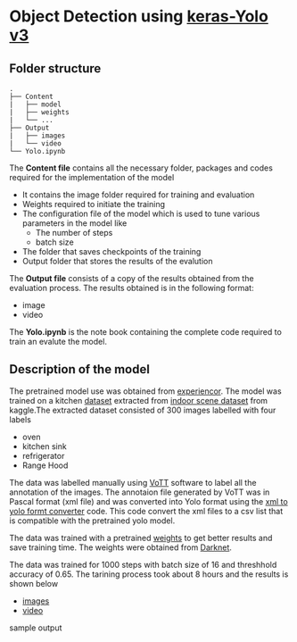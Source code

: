 # Object Detection using [keras-Yolo v3](https://github.com/experiencor/keras-yolo3)

## Folder structure
```
.
├── Content
|   ├── model
|   ├── weights
|   └── ...
├── Output
|   ├── images
|   └── video
└── Yolo.ipynb

```

The **Content file** contains all the necessary folder, packages and codes required for the implementation of the model
- It contains the image folder required for training and evaluation 
- Weights required to initiate the training 
- The configuration file of the model which is used to tune various parameters in the model like
   - The number of steps 
   - batch size
- The folder that saves checkpoints of the training
- Output folder that stores the results of the evalution

The **Output file** consists of a copy of the results obtained from the evaluation process. The results obtained is in the following format:
- image
- video

The **Yolo.ipynb** is the note book containing the complete code required to train an evalute the model.

## Description of the model

The pretrained model use was obtained from [experiencor](https://github.com/experiencor). The model was trained on a kitchen [dataset]() extracted from [indoor scene dataset](https://www.kaggle.com/itsahmad/indoor-scenes-cvpr-2019) from kaggle.The extracted dataset consisted of 300 images labelled with four labels
- oven
- kitchen sink
- refrigerator
- Range Hood

The data was labelled manually using [VoTT](https://github.com/microsoft/VoTT) software to label all the annotation of the images. The annotaion file generated by VoTT was in Pascal format (xml file) and was converted into Yolo format using the [xml to yolo formt converter]() code. This code convert the xml files to a csv list that is compatible with the pretrained yolo model. 

The data was trained with a pretrained [weights]() to get better results and save training time. The weights were obtained from [Darknet](https://pjreddie.com/darknet/yolo/).

The data was trained for 1000 steps with batch size of 16 and threshhold accuracy of 0.65. The tarining process took about 8 hours and the results is shown below
- [images]()
- [video]()

sample output

![]()
![]()
![]()





